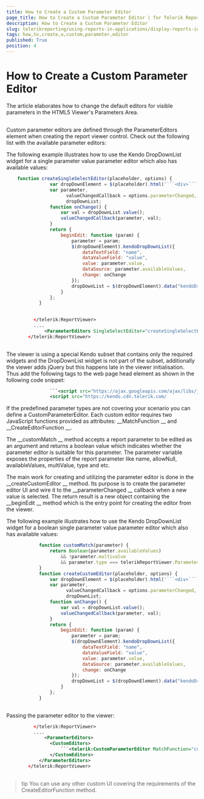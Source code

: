 ```yaml
---
title: How to Create a Custom Parameter Editor
page_title: How to Create a Custom Parameter Editor | for Telerik Reporting Documentation
description: How to Create a Custom Parameter Editor
slug: telerikreporting/using-reports-in-applications/display-reports-in-applications/web-application/html5-asp.net-web-forms-report-viewer/customizing/how-to-create-a-custom-parameter-editor
tags: how,to,create,a,custom,parameter,editor
published: True
position: 4
---
```


# How to Create a Custom Parameter Editor



The article elaborates how to change the default editors for visible parameters in the HTML5 Viewer's Parameters Area.
      


## 

Custom parameter editors are defined through the ParameterEditors element when creating the report viewer control.
          Check out the following list with the available parameter editors:
        


The following example illustrates how to use the Kendo DropDownList widget for a
          single parameter value parameter editor which also has available values:
        


	
````js
    function createSingleSelectEditor(placeholder, options) {
                var dropDownElement = $(placeholder).html('```<div>``````</div>```');
                var parameter,
                      valueChangedCallback = options.parameterChanged,
                      dropDownList;
                function onChange() {
                    var val = dropDownList.value();
                    valueChangedCallback(parameter, val);
                }
                return {
                    beginEdit: function (param) {
                        parameter = param;
                        $(dropDownElement).kendoDropDownList({
                            dataTextField: "name",
                            dataValueField: "value",
                            value: parameter.value,
                            dataSource: parameter.availableValues,
                            change: onChange
                        });
                        dropDownList = $(dropDownElement).data("kendoDropDownList");
                    }
                };
            }
        
````




	
````xml
          </telerik:ReportViewer>
          ....
              <ParameterEditors SingleSelectEditor="createSingleSelectEditor"/>
        </telerik:ReportViewer>
          
````




The viewer is using a special Kendo subset that contains only the required widgets and the DropDownList 
          widget is not part of the subset, additionally the viewer adds jQuery but this happens late in the 
          viewer initialisation. Thus add the following tags to the web page head element as shown in the 
          following code snippet:
        


	
````xml
                ```<script src="https://ajax.googleapis.com/ajax/libs/jquery/3.3.1/jquery.min.js">```</script>
                <script src="https://kendo.cdn.telerik.com/
````




If the predefined parameter types are not covering your scenario you can define a CustomParameterEditor.
          Each custom editor requires two JavaScript functions provided as attributes: 
__MatchFunction
__ and 
__CreateEditorFunction
__.
        


The 
__customMatch
__ method accepts a report parameter to be edited as an argument and returns a boolean value which indicates
          whether the parameter editor is suitable for this parameter. The parameter variable exposes the properties of the report parameter like name,
          allowNull, availableValues, multiValue, type and etc.
        


The main work for creating and utilizing the parameter editor is done in the 
__createCustomEditor
__ method.
          Its purpose is to create the parameter editor UI and wire it to the 
__parameterChanged
__ callback when a new value is selected.
          The return result is a new object containing the 
__beginEdit
__ method which is the entry point for creating the editor from the viewer.
        


The following example illustrates how to use the Kendo DropDownList widget for a
          boolean single parameter value parameter editor which also has available values:
        


	
````js
            function customMatch(parameter) {
                return Boolean(parameter.availableValues)
                    && !parameter.multivalue
                    && parameter.type === telerikReportViewer.ParameterTypes.BOOLEAN;
            }
            function createCustomEditor(placeholder, options) {
                var dropDownElement = $(placeholder).html('```<div>``````</div>```');
                var parameter,
                      valueChangedCallback = options.parameterChanged,
                      dropDownList;
                function onChange() {
                    var val = dropDownList.value();
                    valueChangedCallback(parameter, val);
                }
                return {
                    beginEdit: function (param) {
                        parameter = param;
                        $(dropDownElement).kendoDropDownList({
                            dataTextField: "name",
                            dataValueField: "value",
                            value: parameter.value,
                            dataSource: parameter.availableValues,
                            change: onChange
                        });
                        dropDownList = $(dropDownElement).data("kendoDropDownList");
                    }
                };
            }
        
````




Passing the parameter editor to the viewer:
        


	
````xml
          </telerik:ReportViewer>
          ....
              <ParameterEditors>
                <CustomEditors>
                    ```<telerik:CustomParameterEditor MatchFunction="customMatch" CreateEditorFunction="createCustomEditor">```</telerik:CustomParameterEditor>
                </CustomEditors>
            </ParameterEditors>
        </telerik:ReportViewer>
          
````




>tip You can use any other custom UI covering the requirements of the CreateEditorFunction method.

